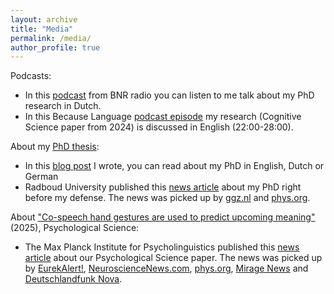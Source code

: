 ```yaml
---
layout: archive
title: "Media"
permalink: /media/
author_profile: true
---
```


Podcasts:
- In this [podcast](https://www.bnr.nl/podcast/wetenschap-vandaag/10540686/hoe-onze-handgebaren-voorspellen-wat-we-gaan-zeggen) from BNR radio you can listen to me talk about my PhD research in Dutch.
- In this Because Language [podcast episode](https://becauselanguage.com/95-why-the-far-right-demagogues-language/) my research (Cognitive Science paper from 2024) is discussed in English (22:00-28:00).

About my [PhD thesis](https://hdl.handle.net/2066/316866):
- In this [blog post](https://www.mpi-talkling.mpi.nl/?p=2145&lang=en) I wrote, you can read about my PhD in English, Dutch or German 
- Radboud University published this [news article](https://www.ru.nl/en/research/research-news/typing-in-mid-air-or-pretending-to-drink-how-using-your-hands-to-communicate-can-help-you-understand-others) about my PhD right before my defense. The news was picked up by [ggz.nl](https://ggz.nl/onderzoek-hoe-handgebaren-kunnen-helpen-om-iemand-te-begrijpen/) and [phys.org](https://phys.org/news/2025-03-mid-air-communicate.html). 

About ["Co-speech hand gestures are used to predict upcoming meaning"](https://doi.org/10.1177/09567976251331041) (2025), Psychological Science:
- The Max Planck Institute for Psycholinguistics published this [news article](https://www.mpi.nl/news/listeners-use-gestures-predict-upcoming-words) about our Psychological Science paper. The news was picked up by [EurekAlert!](https://www.eurekalert.org/news-releases/1080940), [NeuroscienceNews.com](https://neurosciencenews.com/gesture-speech-prediction-28684/), [phys.org](https://phys.org/news/2025-04-gestures-upcoming-words-virtual-avatar.html), [Mirage News](https://www.miragenews.com/gestures-help-listeners-predict-words-1447981/) and [Deutschlandfunk Nova](https://www.deutschlandfunknova.de/nachrichten/gespraeche-gesten-spielen-wohl-eine-wichtige-rolle-fuer-das-verstehen). 

